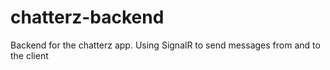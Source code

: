 # chatterz-backend

Backend for the chatterz app. Using SignalR to send messages from and to the client
